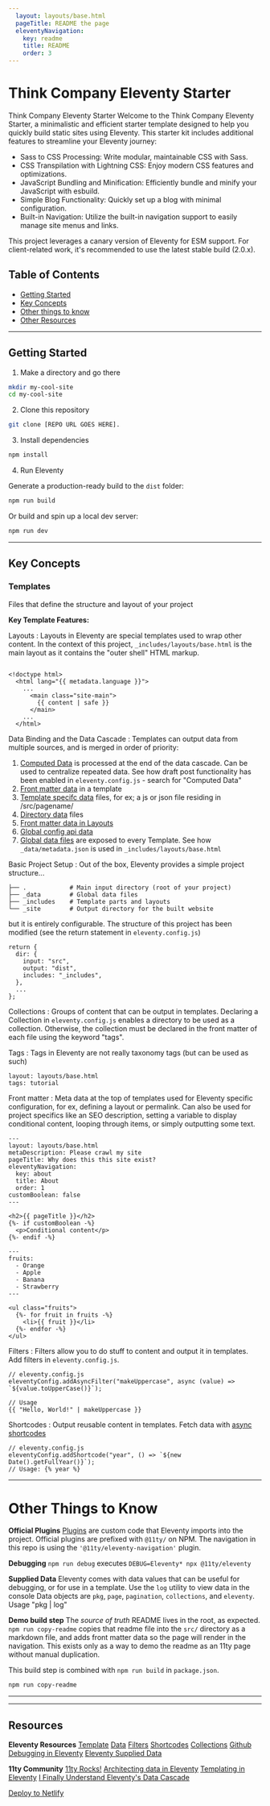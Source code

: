 ```yaml
---
  layout: layouts/base.html
  pageTitle: README the page
  eleventyNavigation:
    key: readme
    title: README
    order: 3
---
```


# Think Company Eleventy Starter

Think Company Eleventy Starter
Welcome to the Think Company Eleventy Starter, a minimalistic and efficient starter template designed to help you quickly build static sites using Eleventy. This starter kit includes additional features to streamline your Eleventy journey:

- Sass to CSS Processing: Write modular, maintainable CSS with Sass.
- CSS Transpilation with Lightning CSS: Enjoy modern CSS features and optimizations.
- JavaScript Bundling and Minification: Efficiently bundle and minify your JavaScript with esbuild.
- Simple Blog Functionality: Quickly set up a blog with minimal configuration.
- Built-in Navigation: Utilize the built-in navigation support to easily manage site menus and links.

This project leverages a canary version of Eleventy for ESM support. For client-related work, it's recommended to use the latest stable build (2.0.x).

## Table of Contents

- [Getting Started](#getting-started)
- [Key Concepts](#key-concepts)
- [Other things to know](#other-things-to-know)
- [Other Resources](#other-resources)

---
## Getting Started

1. Make a directory and go there

```bash
mkdir my-cool-site
cd my-cool-site
```

2. Clone this repository

```bash
git clone [REPO URL GOES HERE].
```

3. Install dependencies

```bash
npm install
```

4. Run Eleventy

Generate a production-ready build to the `dist` folder:

```bash
npm run build
```

Or build and spin up a local dev server:

```bash
npm run dev
```
---


## Key Concepts

### Templates
Files that define the structure and layout of your project

**Key Template Features:**

Layouts
: Layouts in Eleventy are special templates used to wrap other content. In the context of this project, `_includes/layouts/base.html` is the main layout as it contains the "outer shell" HTML markup.
```

<!doctype html>
  <html lang="{{ metadata.language }}">
    ...
      <main class="site-main">
        {{ content | safe }}
      </main>
    ...
  </html>
```

Data Binding and the Data Cascade
: Templates can output data from multiple sources, and is merged in order of priority:
1. [Computed Data](https://www.11ty.dev/docs/data-computed/) is processed at the end of the data cascade. Can be used to centralize repeated data. See how draft post functionality has been enabled in `eleventy.config.js` - search for "Computed Data"
2. [Front matter data](https://www.11ty.dev/docs/data-frontmatter/) in a template
3. [Template specifc data](https://www.11ty.dev/docs/data-template-dir/) files, for ex; a js or json file residing in /src/pagename/
4. [Directory data](https://www.11ty.dev/docs/data-template-dir/) files
5. [Front matter data in Layouts](https://www.11ty.dev/docs/layouts/#front-matter-data-in-layouts)
6. [Global config api data](https://www.11ty.dev/docs/data-global-custom/)
7. [Global data files](https://www.11ty.dev/docs/data-global/) are exposed to every Template. See how `_data/metadata.json` is used in `_includes/layouts/base.html`

Basic Project Setup
: Out of the box, Eleventy provides a simple project structure...
```
├── .            # Main input directory (root of your project)
├── _data        # Global data files
├── _includes    # Template parts and layouts
└── _site        # Output directory for the built website
```

but it is entirely configurable. The structure of this project has been modified (see the return statement in `eleventy.config.js`)
```
return {
  dir: {
    input: "src",
    output: "dist",
    includes: "_includes",
  },
  ...
};
```

Collections
: Groups of content that can be output in templates. Declaring a Collection in `eleventy.config.js` enables a directory to be used as a collection. Otherwise, the collection must be declared in the front matter of each file using the keyword "tags".

Tags
: Tags in Eleventy are not really taxonomy tags (but can be used as such)
```
layout: layouts/base.html
tags: tutorial
```


Front matter
: Meta data at the top of templates used for Eleventy specific configuration, for ex, defining a layout or permalink. Can also be used for project specifics like an SEO description, setting a variable to display conditional content, looping through items, or simply outputting some text.
```
---
layout: layouts/base.html
metaDescription: Please crawl my site
pageTitle: Why does this this site exist?
eleventyNavigation:
  key: about
  title: About
  order: 1
customBoolean: false
---

<h2>{{ pageTitle }}</h2>
{%- if customBoolean -%}
  <p>Conditional content</p>
{%- endif -%}

```

```
---
fruits:
  - Orange
  - Apple
  - Banana
  - Strawberry
---

<ul class="fruits">
  {%- for fruit in fruits -%}
    <li>{{ fruit }}</li>
  {%- endfor -%}
</ul>
```

Filters
: Filters allow you to do stuff to content and output it in templates. Add filters in `eleventy.config.js`.
```
// eleventy.config.js
eleventyConfig.addAsyncFilter("makeUppercase", async (value) => `${value.toUpperCase()}`);

// Usage
{{ "Hello, World!" | makeUppercase }}
```

Shortcodes
: Output reusable content in templates. Fetch data with [async shortcodes](https://davidea.st/articles/11ty-tips-i-wish-i-knew-from-the-start/#6-async-shortcodes-are-for-dynamic-data-fetching)
```
// eleventy.config.js
eleventyConfig.addShortcode("year", () => `${new Date().getFullYear()}`);
// Usage: {% year %}
```
---

# Other Things to Know
**Official Plugins**
[Plugins](https://www.11ty.dev/docs/plugins/) are custom code that Eleventy imports into the project. Official plugins are prefixed with `@11ty/` on NPM. The navigation in this repo is using the `'@11ty/eleventy-navigation'` plugin.

**Debugging**
`npm run debug` executes `DEBUG=Eleventy* npx @11ty/eleventy`

**Supplied Data**
Eleventy comes with data values that can be useful for debugging, or for use in a template. Use the `log` utility to view data in the console Data objects are `pkg`, `page`, `pagination`, `collections`, and `eleventy`. Usage "pkg | log"

**Demo build step**
The *source of truth* README lives in the root, as expected. `npm run copy-readme` copies that readme file into the `src/` directory as a markdown file, and adds front matter data so the page will render in the navigation. This exists only as a way to demo the readme as an 11ty page without manual duplication.

This build step is combined with `npm run build` in `package.json`.

```bash
npm run copy-readme
```
---
---

## Resources
**Eleventy Resources**
[Template](https://www.11ty.dev/docs/templates/)
[Data](https://www.11ty.dev/docs/data/)
[Filters](https://www.11ty.dev/docs/filters/)
[Shortcodes](https://www.11ty.dev/docs/shortcodes/)
[Collections](https://www.11ty.dev/docs/collections/)
[Github](https://github.com/11ty/eleventy)
[Debugging in Eleventy](https://www.11ty.dev/docs/debugging/)
[Eleventy Supplied Data](https://www.11ty.dev/docs/data-eleventy-supplied/)


**11ty Community**
[11ty Rocks!](https://11ty.rocks)
[Architecting data in Eleventy](https://sia.codes/posts/architecting-data-in-eleventy/)
[Templating in Eleventy](https://cloudcannon.com/tutorials/eleventy-beginner-tutorial/templating-in-eleventy/)
[I Finally Understand Eleventy's Data Cascade](https://benmyers.dev/blog/eleventy-data-cascade/)

[Deploy to Netlify](https://docs.netlify.com/frameworks/eleventy/)
